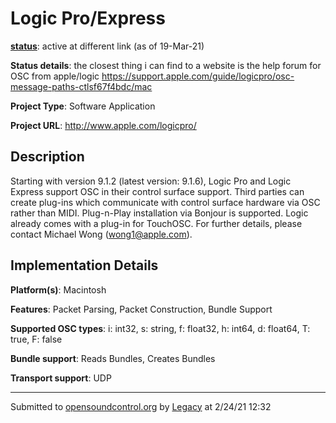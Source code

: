 # Logic Pro/Express

**[status](../implementation-status.html)**: active at different link (as of 19-Mar-21)

**Status details**: 
the closest thing i can find to a website is the help forum for OSC from apple/logic https://support.apple.com/guide/logicpro/osc-message-paths-ctlsf67f4bdc/mac

**Project Type**: Software Application

**Project URL**: <http://www.apple.com/logicpro/>

## Description

Starting with version 9.1.2 (latest version: 9.1.6), Logic Pro and Logic Express support OSC in their control surface support. Third parties can create plug-ins which communicate with control surface hardware via OSC rather than MIDI. Plug-n-Play installation via Bonjour is supported. Logic already comes with a plug-in for TouchOSC. For further details, please contact Michael Wong (wong1@apple.com).

## Implementation Details

**Platform(s)**: Macintosh

**Features**: Packet Parsing, Packet Construction, Bundle Support

**Supported OSC types**: i: int32, s: string, f: float32, h: int64, d: float64, T: true, F: false

**Bundle support**: Reads Bundles, Creates Bundles

**Transport support**: UDP

---
Submitted to [opensoundcontrol.org](https://opensoundcontrol.org) by [Legacy](legacy-site.html) at 2/24/21 12:32
